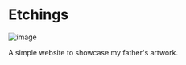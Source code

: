 # Etchings

![image](https://lh4.googleusercontent.com/-NVOzACB19o8/VQhkrWTLEMI/AAAAAAAAF9g/fDhrm_gwSMo/w996-h523-no/Screen%2BShot%2B2015-03-17%2Bat%2B17.30.06.png)

A simple website to showcase my father's artwork.
